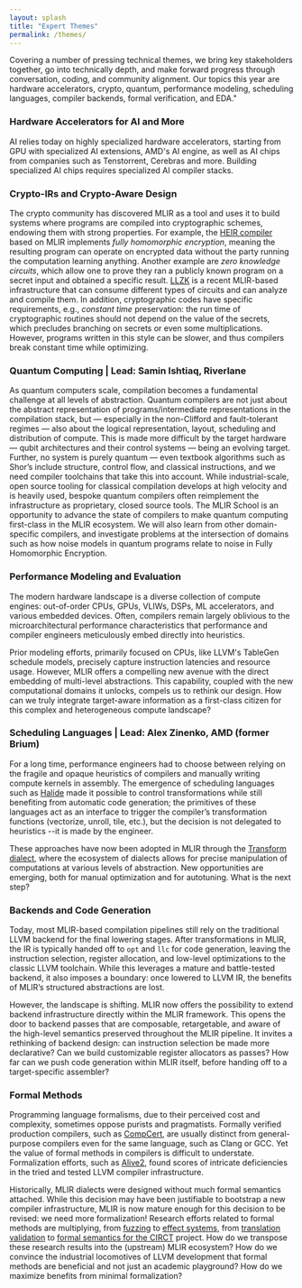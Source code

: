 ```yaml
---
layout: splash
title: "Expert Themes"
permalink: /themes/
---
```


Covering a number of pressing technical themes, we bring key stakeholders
together, go into technically depth, and make forward progress through
conversation, coding, and community alignment. Our topics this year are
hardware accelerators, crypto, quantum, performance modeling, scheduling
languages, compiler backends, formal verification, and EDA."

### Hardware Accelerators for AI and More

AI relies today on highly specialized hardware accelerators, starting from GPU with specialized AI extensions,
AMD's AI engine, as well as AI chips from companies such as Tenstorrent, Cerebras and more. Building specialized AI chips requires specialized AI compiler stacks.

### Crypto-IRs and Crypto-Aware Design

The crypto community has discovered MLIR as a tool and uses it to build systems where programs are compiled into cryptographic schemes, endowing them with strong properties. For example, the [HEIR compiler](https://heir.dev/) based on MLIR implements *fully homomorphic encryption*, meaning the resulting program can operate on encrypted data without the party running the computation learning anything. Another example are *zero knowledge circuits*, which allow one to prove they ran a publicly known program on a secret input and obtained a specific result. [LLZK](https://veridise.github.io/llzk-lib/main/) is a recent MLIR-based infrastructure that can consume different types of circuits and can analyze and compile them. In addition, cryptographic codes have specific requirements, e.g., *constant time* preservation: the run time of cryptographic routines should not depend on the value of the secrets, which precludes branching on secrets or even some multiplications. However, programs written in this style can be slower, and thus compilers break constant time while optimizing.

### Quantum Computing | Lead: Samin Ishtiaq, Riverlane

As quantum computers scale, compilation becomes a fundamental challenge at all levels of abstraction. Quantum compilers are not just about the abstract representation of programs/intermediate representations in the compilation stack, but — especially in the non-Clifford and fault-tolerant regimes — also about the logical representation, layout, scheduling and distribution of compute. This is made more difficult by the target hardware — qubit architectures and their control systems — being an evolving target. 
Further, no system is purely quantum — even textbook algorithms such as Shor’s include structure, control flow, and classical instructions, and we need compiler toolchains that take this into account. While industrial-scale, open source tooling for classical compilation develops at high velocity and is heavily used, bespoke quantum compilers often reimplement the infrastructure as proprietary, closed source tools. 
The MLIR School is an opportunity to advance the state of compilers to make quantum computing first-class in the MLIR ecosystem. We will also learn from other domain-specific compilers, and investigate problems at the intersection of domains such as how noise models in quantum programs relate to noise in Fully Homomorphic Encryption.

### Performance Modeling and Evaluation

The modern hardware landscape is a diverse collection of compute engines: out-of-order CPUs, GPUs, VLIWs, DSPs, ML accelerators, and various embedded devices. Often, compilers remain largely oblivious to the microarchitectural performance characteristics that performance and compiler engineers meticulously embed directly into heuristics.

Prior modeling efforts, primarily focused on CPUs, like LLVM's TableGen schedule models, precisely capture instruction latencies and resource usage. However, MLIR offers a compelling new avenue with the direct embedding of multi-level abstractions. This capability, coupled with the new computational domains it unlocks, compels us to rethink our design. How can we truly integrate target-aware information as a first-class citizen for this complex and heterogeneous compute landscape?

### Scheduling Languages | Lead: Alex Zinenko, AMD (former Brium)

For a long time, performance engineers had to choose between relying on the fragile and opaque heuristics of compilers and manually writing compute kernels in assembly. The emergence of scheduling languages such as [Halide](https://halide-lang.org/) made it possible to control transformations while still benefiting from automatic code generation; the primitives of these languages act as an interface to trigger the compiler’s transformation functions (vectorize, unroll, tile, etc.), but the decision is not delegated to heuristics --it is made by the engineer.

These approaches have now been adopted in MLIR through the [Transform dialect](https://mlir.llvm.org/docs/Dialects/Transform/), where the ecosystem of dialects allows for precise manipulation of computations at various levels of abstraction. New opportunities are emerging, both for manual optimization and for autotuning. What is the next step?

### Backends and Code Generation

Today, most MLIR-based compilation pipelines still rely on the traditional LLVM backend for the final lowering stages. After transformations in MLIR, the IR is typically handed off to ```opt``` and ```llc``` for code generation, leaving the instruction selection, register allocation, and low-level optimizations to the classic LLVM toolchain. While this leverages a mature and battle-tested backend, it also imposes a boundary: once lowered to LLVM IR, the benefits of MLIR’s structured abstractions are lost.

However, the landscape is shifting. MLIR now offers the possibility to extend backend infrastructure directly within the MLIR framework. This opens the door to backend passes that are composable, retargetable, and aware of the high-level semantics preserved throughout the MLIR pipeline. It invites a rethinking of backend design: can instruction selection be made more declarative? Can we build customizable register allocators as passes? How far can we push code generation within MLIR itself, before handing off to a target-specific assembler?

### Formal Methods

Programming language formalisms, due to their perceived cost and complexity, sometimes oppose purists and pragmatists. Formally verified production compilers, such as [CompCert](https://compcert.org/), are usually distinct from general-purpose compilers even for the same language, such as Clang or GCC. Yet the value of formal methods in compilers is difficult to understate. Formalization efforts, such as [Alive2](https://github.com/AliveToolkit/alive2), found scores of intricate deficiencies in the tried and tested LLVM compiler infrastructure.

Historically, MLIR dialects were designed without much formal semantics attached. While this decision may have been justifiable to bootstrap a new compiler infrastructure, MLIR is now mature enough for this decision to be revised: we need more formalization! Research efforts related to formal methods are multiplying, from [fuzzing](https://dl.acm.org/doi/abs/10.1145/3650212.3680360) to [effect systems](https://dl.acm.org/doi/abs/10.1145/3597926.3605239), from [translation validation](http://www.worldscientific.com/doi/abs/10.1142/S021819402450030X) to [formal semantics for the CIRCT](https://arxiv.org/abs/2404.18756) project. How do we transpose these research results into the (upstream) MLIR ecosystem? How do we convince the industrial locomotives of LLVM development that formal methods are beneficial and not just an academic playground? How do we maximize benefits from minimal formalization?
